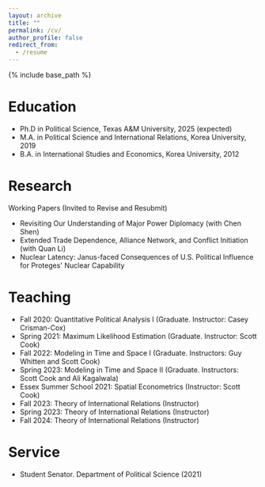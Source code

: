 ```yaml
---
layout: archive
title: ""
permalink: /cv/
author_profile: false
redirect_from:
  - /resume
---
```


{% include base_path %}

Education
======
* Ph.D in Political Science, Texas A&M University, 2025 (expected)
* M.A. in Political Science and International Relations, Korea University, 2019
* B.A. in International Studies and Economics, Korea University, 2012


Research
======
Working Papers (Invited to Revise and Resubmit)
* Revisiting Our Understanding of Major Power Diplomacy (with Chen Shen)
* Extended Trade Dependence, Alliance Network, and Conflict Initiation (with Quan Li)
* Nuclear Latency: Janus-faced Consequences of U.S. Political Influence for Proteges' Nuclear Capability


Teaching
======
* Fall 2020: Quantitative Political Analysis I (Graduate. Instructor: Casey Crisman-Cox)
* Spring 2021: Maximum Likelihood Estimation (Graduate. Instructor: Scott Cook)
* Fall 2022: Modeling in Time and Space I (Graduate. Instructors: Guy Whitten and Scott Cook)
* Spring 2023: Modeling in Time and Space II (Graduate. Instructors: Scott Cook and Ali Kagalwala)
* Essex Summer School 2021: Spatial Econometrics (Instructor: Scott Cook)
* Fall 2023: Theory of International Relations (Instructor)
* Spring 2023: Theory of International Relations (Instructor)
* Fall 2024: Theory of International Relations (Instructor)


Service
======
* Student Senator. Department of Political Science (2021)